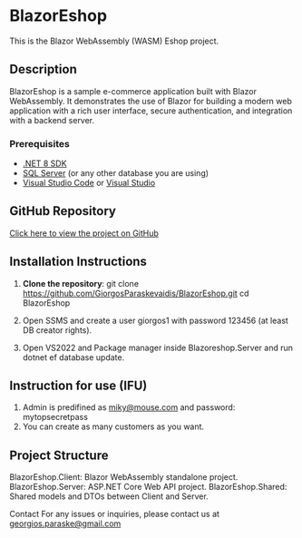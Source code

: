 # BlazorEshop

This is the Blazor WebAssembly (WASM) Eshop project.

## Description

BlazorEshop is a sample e-commerce application built with Blazor WebAssembly. It demonstrates the use of Blazor for building a modern web application with a rich user interface, secure authentication, and integration with a backend server.

### Prerequisites

- [.NET 8 SDK](https://dotnet.microsoft.com/download/dotnet/8.0)
- [SQL Server](https://www.microsoft.com/en-us/sql-server/sql-server-downloads) (or any other database you are using)
- [Visual Studio Code](https://code.visualstudio.com/) or [Visual Studio](https://visualstudio.microsoft.com/)

## GitHub Repository

[Click here to view the project on GitHub](https://github.com/GiorgosParaskevaidis/BlazorEshop)

## Installation Instructions

1.  **Clone the repository**:
   git clone https://github.com/GiorgosParaskevaidis/BlazorEshop.git
   cd BlazorEshop

2. Open SSMS and create a user giorgos1 with password 123456 (at least DB creator rights).
3. Open VS2022 and Package manager inside Blazoreshop.Server and run dotnet ef database update.

## Instruction for use (IFU)

1. Admin is predifined  as miky@mouse.com and password: mytopsecretpass
2. You can create as many customers as you want.

## Project Structure

BlazorEshop.Client: Blazor WebAssembly standalone project.
BlazorEshop.Server: ASP.NET Core Web API project.
BlazorEshop.Shared: Shared models and DTOs between Client and Server.

Contact
For any issues or inquiries, please contact us at georgios.paraske@gmail.com
